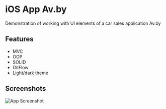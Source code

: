 
# iOS App Av.by

Demonstration of working with UI elements of a car sales application Av.by


## Features

- MVC
- OOP
- SOLID
- GitFlow
- Light/dark theme


## Screenshots

![App Screenshot](https://github.com/malyshewandrew/Av.by/tree/main/screenshots/1.PNG)
